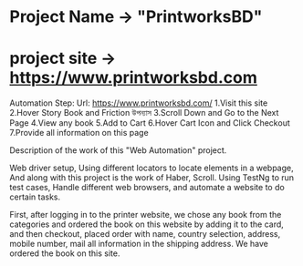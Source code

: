 # Project Name -> "PrintworksBD"

# project site -> https://www.printworksbd.com

Automation Step:
Url: https://www.printworksbd.com/
1.Visit this site
2.Hover Story Book and Friction উপন্যাস
3.Scroll Down and Go to the Next Page
4.View any book
5.Add to Cart
6.Hover Cart Icon and Click Checkout
7.Provide all information on this page

Description of the work of this "Web Automation" project.

Web driver setup, Using different locators to locate elements in a webpage, And along with this project is the work of Haber, Scroll. Using TestNg to run test cases, Handle different web browsers, and automate a website to do certain tasks.

First, after logging in to the printer website, we chose any book from the categories and ordered the book on this website by adding it to the card, and then checkout, placed order with name, country selection, address, mobile number, mail all information in the shipping address. We have ordered the book on this site.
